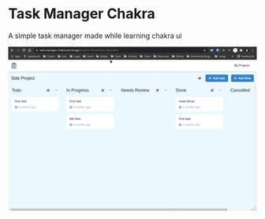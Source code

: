# Task Manager Chakra
A simple task manager made while learning chakra ui

![Preview](preview.png "Preview")
